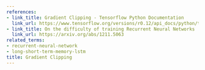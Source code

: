 ```yaml
---
references:
- link_title: Gradient Clipping - Tensorflow Python Documentation
  link_url: https://www.tensorflow.org/versions/r0.12/api_docs/python/train/gradient_clipping
- link_title: On the difficulty of training Recurrent Neural Networks
  link_url: https://arxiv.org/abs/1211.5063
related_terms:
- recurrent-neural-network
- long-short-term-memory-lstm
title: Gradient Clipping
---
```

